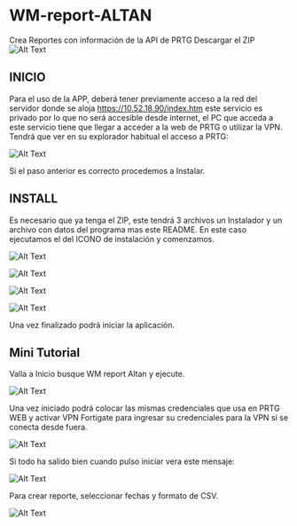 # WM-report-ALTAN
Crea Reportes con información de la API de PRTG
Descargar el ZIP
 ![Alt Text](https://wexmaster.es/wmreportaltan/descargar.png)
 
## INICIO
Para el uso de la APP, deberá tener previamente acceso a la red del servidor donde se aloja https://10.52.18.90/index.htm este servicio es privado por lo que no será accesible desde internet, el PC que acceda a este servicio tiene que llegar a acceder a la web de PRTG o utilizar la VPN. Tendrá que ver en su explorador habitual el acceso a PRTG: 

![Alt Text](https://wexmaster.es/wmreport/img/prtg.png)

 Si el paso anterior es correcto procedemos a Instalar.
 
## INSTALL
Es necesario que ya tenga el ZIP, este tendrá 3 archivos un Instalador y un archivo con datos del programa mas este README. En este caso ejecutamos el del ICONO de instalación y comenzamos.

![Alt Text](https://wexmaster.es/wmreportaltan/iniciar.png)

![Alt Text](https://wexmaster.es/wmreportaltan/AllUser.png)

![Alt Text](https://wexmaster.es/wmreportaltan/Installing.png)

![Alt Text](https://wexmaster.es/wmreportaltan/end.png)

Una vez finalizado podrá iniciar la aplicación.

## Mini Tutorial

Valla a Inicio busque WM report Altan y ejecute.

![Alt Text](https://wexmaster.es/wmreportaltan/icono.png)

Una vez iniciado podrá colocar las mismas credenciales que usa en PRTG WEB y activar VPN Fortigate para ingresar su credenciales para la VPN si se conecta desde fuera.

![Alt Text](https://wexmaster.es/wmreportaltan/wmreportaltan.png)

Si todo ha salido bien cuando pulso iniciar vera este mensaje:

![Alt Text](https://wexmaster.es/wmreport/img/loginOk.0.0.3.png)

Para crear reporte, seleccionar fechas y formato de CSV.

![Alt Text](https://wexmaster.es/wmreportaltan/creandoreporte.png)
